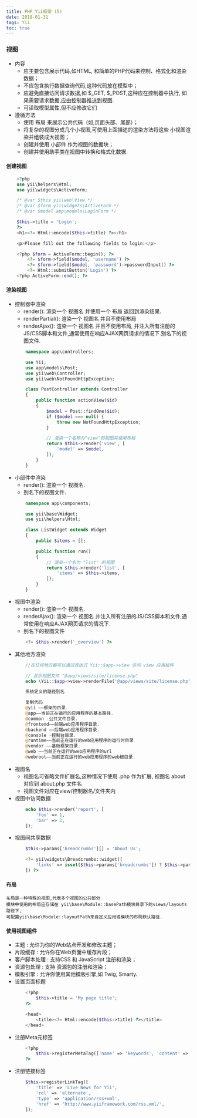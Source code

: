 ```yaml
---
title: PHP_Yii框架 (5)
date: 2018-01-31
tags: Yii
toc: true
---
```


### 视图
- 内容
    * 应主要包含展示代码,如HTML, 和简单的PHP代码来控制、格式化和渲染数据；
    * 不应包含执行数据查询代码,这种代码放在模型中；
    * 应避免直接访问请求数据,如 \$_GET, $_POST,这种应在控制器中执行, 如果需要请求数据,应由控制器推送到视图.
    * 可读取模型属性,但不应修改它们
- 遵循方法
    * 使用 布局 来展示公共代码（如,页面头部、尾部）；
    * 将复杂的视图分成几个小视图,可使用上面描述的渲染方法将这些 小视图渲染并组装成大视图；
    * 创建并使用 小部件 作为视图的数据块；
    * 创建并使用助手类在视图中转换和格式化数据.

<!-- more -->

#### 创建视图
```php
    <?php
    use yii\helpers\Html;
    use yii\widgets\ActiveForm;

    /* @var $this yii\web\View */
    /* @var $form yii\widgets\ActiveForm */
    /* @var $model app\models\LoginForm */

    $this->title = 'Login';
    ?>
    <h1><?= Html::encode($this->title) ?></h1>

    <p>Please fill out the following fields to login:</p>

    <?php $form = ActiveForm::begin(); ?>
        <?= $form->field($model, 'username') ?>
        <?= $form->field($model, 'password')->passwordInput() ?>
        <?= Html::submitButton('Login') ?>
    <?php ActiveForm::end(); ?>
```

#### 渲染视图
- 控制器中渲染
    * render(): 渲染一个 视图名 并使用一个 布局 返回到渲染结果.
    * renderPartial(): 渲染一个 视图名 并且不使用布局
    * renderAjax(): 渲染一个 视图名 并且不使用布局, 并注入所有注册的JS/CSS脚本和文件,通常使用在响应AJAX网页请求的情况下.别名下的视图文件.
    ```php
        namespace app\controllers;

        use Yii;
        use app\models\Post;
        use yii\web\Controller;
        use yii\web\NotFoundHttpException;

        class PostController extends Controller
        {
            public function actionView($id)
            {
                $model = Post::findOne($id);
                if ($model === null) {
                    throw new NotFoundHttpException;
                }

                // 渲染一个名称为"view"的视图并使用布局
                return $this->render('view', [
                    'model' => $model,
                ]);
            }
        }
    ```
- 小部件中渲染
    * render(): 渲染一个 视图名.
    * 别名下的视图文件.
    ```php
        namespace app\components;

        use yii\base\Widget;
        use yii\helpers\Html;

        class ListWidget extends Widget
        {
            public $items = [];

            public function run()
            {
                // 渲染一个名为 "list" 的视图
                return $this->render('list', [
                    'items' => $this->items,
                ]);
            }
        }
    ```
- 视图中渲染
    * render(): 渲染一个 视图名.
    * renderAjax(): 渲染一个 视图名 并注入所有注册的JS/CSS脚本和文件,通常使用在响应AJAX网页请求的情况下.
    * 别名下的视图文件
    ```php
        <?= $this->render('_overview') ?>
    ```
- 其他地方渲染
    ```php
        //在任何地方都可以通过表达式 Yii::$app->view 访问 view 应用组件

        // 显示视图文件 "@app/views/site/license.php"
        echo \Yii::$app->view->renderFile('@app/views/site/license.php');

        系统定义的路径别名

        复制代码
        @yii ——框架的目录.
        @app——当前正在运行的应用程序的基本路径.
        @common -公共文件目录.
        @frontend——前端web应用程序目录.
        @backend ——后端web应用程序目录.
        @console -控制台目录.
        @runtime——当前正在运行的web应用程序的运行时目录
        @vendor ——基础框架目录.
        @web ——当前正在运行的web应用程序的url
        @webroot——当前正在运行的web应用程序的web根目录.
    ```
- 视图名
    * 视图名可省略文件扩展名,这种情况下使用 .php 作为扩展, 视图名 about 对应到 about.php 文件名
    * 视图文件对应在view/控制器名/文件夹内
- 视图中访问数据
    ```php
        echo $this->render('report', [
            'foo' => 1,
            'bar' => 2,
        ]);
    ```
- 视图间共享数据
    ```php
        $this->params['breadcrumbs'][] = 'About Us';

        <?= yii\widgets\Breadcrumbs::widget([
            'links' => isset($this->params['breadcrumbs']) ? $this->params['breadcrumbs'] : [],
        ]) ?>
    ```

#### 布局
    布局是一种特殊的视图,代表多个视图的公共部分
    模块中使用的布局应存储在 yii\base\Module::basePath模块目录下的views/layouts路径下, 
    可配置yii\base\Module::layoutPath来自定义应用或模块的布局默认路径.

#### 使用视图组件     
- 主题 : 允许为你的Web站点开发和修改主题；
- 片段缓存 : 允许你在Web页面中缓存片段；
- 客户脚本处理 : 支持CSS 和 JavaScript 注册和渲染；
- 资源包处理 : 支持 资源包的注册和渲染；
- 模板引擎 : 允许你使用其他模板引擎,如 Twig, Smarty.
- 设置页面标题
    ```php
        <?php
            $this->title = 'My page title';
        ?>

        <head>
            <title><?= Html::encode($this->title) ?></title>
        </head>
    ```
- 注册Meta元标签
    ```php
        <?php
            $this->registerMetaTag(['name' => 'keywords', 'content' => 'yii, framework, php']);
        ?>
    ```
- 注册链接标签
    ```php
        $this->registerLinkTag([
            'title' => 'Live News for Yii',
            'rel' => 'alternate',
            'type' => 'application/rss+xml',
            'href' => 'http://www.yiiframework.com/rss.xml/',
        ]);
    ```